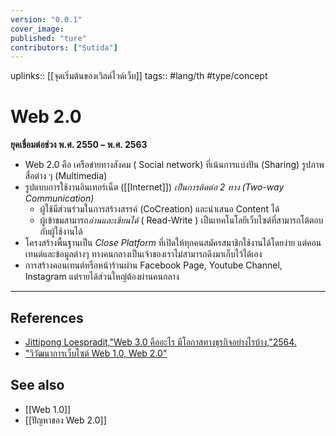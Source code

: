 ```yaml
---
version: "0.0.1"
cover_image:
published: "ture"
contributors: ["Sutida"]
---
```

uplinks:: [[จุดเริ่มต้นของเวิลด์ไวด์เว็บ]]
tags:: #lang/th #type/concept

# Web 2.0
**ยุคเชื่อมต่อช่วง พ.ศ. 2550 – พ.ศ. 2563**
- Web 2.0 คือ เครือข่ายทางสังคม ( Social network) ที่เน้นการแบ่งปัน (Sharing) รูปภาพ สื่อต่าง ๆ (Multimedia) 
- รูปแบบการใช้งานอินเทอร์เน็ต ([[Internet]]) *เป็นการติดต่อ 2 ทาง (Two-way Communication)* 
	- ผู้ใช้มีส่วนร่วมในการสร้างสรรค์ (CoCreation) และนําเสนอ Content ได้
	- ผู้เข้าชมสามารถ*อ่านและเขียนได้* ( Read-Write ) เป็นเทคโนโลยีเว็บไซต์ที่สามารถโต้ตอบ กับผู้ใช้งานได้ 
- โครงสร้างพื้นฐานเป็น *Close Platform* ที่เปิดให้ทุกคนสมัครสมาชิกใช้งานได้โดยง่าย แต่คอนเทนต์และข้อมูลต่างๆ ทางคนกลางเป็นเจ้าของเราไม่สามารถดึงมาเก็บไว้ได้เอง 
- การสร้างคอนเทนต์หรือหน้าร้านผ่าน Facebook Page, Youtube Channel, Instagram แต่รายได้ส่วนใหญ่ต้องผ่านคนกลาง
---
## References
- [Jittipong Loespradit,"Web 3.0 คืออะไร มีโอกาสทางธุรกิจอย่างไรบ้าง,"2564.](https://www.martechthai.com/technology/what-is-web-3-and-marketing/)
- ["วิวัฒนาการเว็บไซต์ Web 1.0, Web 2.0"](https://sites.google.com/a/bumail.net/technoloyi-websit/wiwathnakar-websit-web-1-0-web-2-0-web-3-0-web-4-0)
## See also
- [[Web 1.0]]
- [[ปัญหาของ Web 2.0]]
